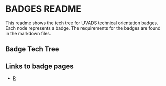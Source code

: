 # BADGES README
This readme shows the tech tree for UVADS technical orientation badges. Each node represents a badge. The requirements for the badges are found in the markdown files.

## Badge Tech Tree

## Links to badge pages

* [R](https://github.com/UVADS/orientation-technical/blob/main/content/badges/R.md)
